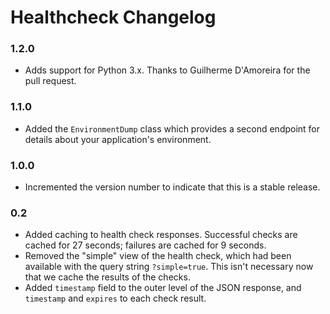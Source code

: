# Healthcheck Changelog

### 1.2.0
- Adds support for Python 3.x. Thanks to Guilherme D'Amoreira for the pull
request.

### 1.1.0
- Added the `EnvironmentDump` class which provides a second endpoint for
details about your application's environment.

### 1.0.0
- Incremented the version number to indicate that this is a stable release.

### 0.2
- Added caching to health check responses. Successful checks are cached for 27
seconds; failures are cached for 9 seconds.
- Removed the "simple" view of the health check, which had been available with
the query string `?simple=true`. This isn't necessary now that we cache the
results of the checks.
- Added `timestamp` field to the outer level of the JSON response, and
`timestamp` and `expires` to each check result.
